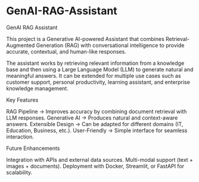 # GenAI-RAG-Assistant

GenAI RAG Assistant

This project is a Generative AI-powered Assistant that combines Retrieval-Augmented Generation (RAG) with conversational intelligence to provide accurate, contextual, and human-like responses.

The assistant works by retrieving relevant information from a knowledge base and then using a Large Language Model (LLM) to generate natural and meaningful answers. It can be extended for multiple use cases such as customer support, personal productivity, learning assistant, and enterprise knowledge management.

Key Features

RAG Pipeline → Improves accuracy by combining document retrieval with LLM responses.
Generative AI → Produces natural and context-aware answers.
Extensible Design → Can be adapted for different domains (IT, Education, Business, etc.).
User-Friendly → Simple interface for seamless interaction.

Future Enhancements

Integration with APIs and external data sources.
Multi-modal support (text + images + documents).
Deployment with Docker, Streamlit, or FastAPI for scalability.
